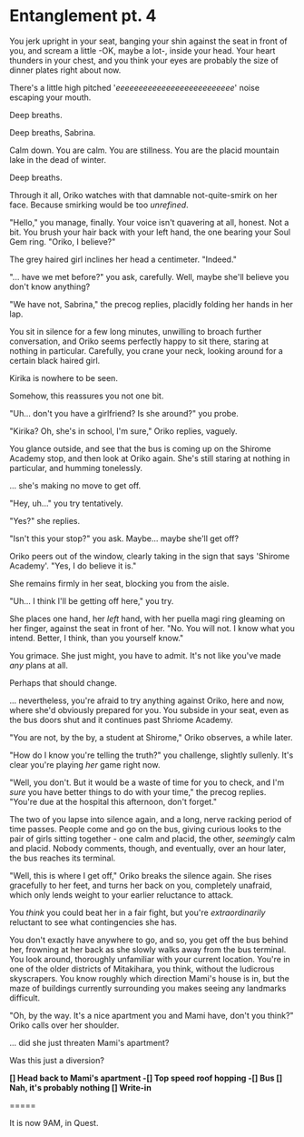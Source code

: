 # Entanglement pt. 4

You jerk upright in your seat, banging your shin against the seat in front of you, and scream a little -OK, maybe a lot-, inside your head. Your heart thunders in your chest, and you think your eyes are probably the size of dinner plates right about now.

There's a little high pitched '*eeeeeeeeeeeeeeeeeeeeeeeeee*' noise escaping your mouth.

Deep breaths.

Deep breaths, Sabrina.

Calm down. You are calm. You are stillness. You are the placid mountain lake in the dead of winter.

Deep breaths.

Through it all, Oriko watches with that damnable not-quite-smirk on her face. Because smirking would be too *unrefined*.

"Hello," you manage, finally. Your voice isn't quavering at all, honest. Not a bit. You brush your hair back with your left hand, the one bearing your Soul Gem ring. "Oriko, I believe?"

The grey haired girl inclines her head a centimeter. "Indeed."

"... have we met before?" you ask, carefully. Well, maybe she'll believe you don't know anything?

"We have not, Sabrina," the precog replies, placidly folding her hands in her lap.

You sit in silence for a few long minutes, unwilling to broach further conversation, and Oriko seems perfectly happy to sit there, staring at nothing in particular. Carefully, you crane your neck, looking around for a certain black haired girl.

Kirika is nowhere to be seen.

Somehow, this reassures you not one bit.

"Uh... don't you have a girlfriend? Is she around?" you probe.

"Kirika? Oh, she's in school, I'm sure," Oriko replies, vaguely.

You glance outside, and see that the bus is coming up on the Shirome Academy stop, and then look at Oriko again. She's still staring at nothing in particular, and humming tonelessly.

... she's making no move to get off.

"Hey, uh..." you try tentatively.

"Yes?" she replies.

"Isn't this your stop?" you ask. Maybe... maybe she'll get off?

Oriko peers out of the window, clearly taking in the sign that says 'Shirome Academy'. "Yes, I do believe it is."

She remains firmly in her seat, blocking you from the aisle.

"Uh... I think I'll be getting off here," you try.

She places one hand, her *left* hand, with her puella magi ring gleaming on her finger, against the seat in front of her. "No. You will not. I know what you intend. Better, I think, than you yourself know."

You grimace. She just might, you have to admit. It's not like you've made *any* plans at all.

Perhaps that should change.

... nevertheless, you're afraid to try anything against Oriko, here and now, where she'd obviously prepared for you. You subside in your seat, even as the bus doors shut and it continues past Shriome Academy.

"You are not, by the by, a student at Shirome," Oriko observes, a while later.

"How do I know you're telling the truth?" you challenge, slightly sullenly. It's clear you're playing *her* game right now.

"Well, you don't. But it would be a waste of time for you to check, and I'm *sure* you have better things to do with your time," the precog replies. "You're due at the hospital this afternoon, don't forget."

The two of you lapse into silence again, and a long, nerve racking period of time passes. People come and go on the bus, giving curious looks to the pair of girls sitting together - one calm and placid, the other, *seemingly* calm and placid. Nobody comments, though, and eventually, over an hour later, the bus reaches its terminal.

"Well, this is where I get off," Oriko breaks the silence again. She rises gracefully to her feet, and turns her back on you, completely unafraid, which only lends weight to your earlier reluctance to attack.

You *think* you could beat her in a fair fight, but you're *extraordinarily* reluctant to see what contingencies she has.

You don't exactly have anywhere to go, and so, you get off the bus behind her, frowning at her back as she slowly walks away from the bus terminal. You look around, thoroughly unfamiliar with your current location. You're in one of the older districts of Mitakihara, you think, without the ludicrous skyscrapers. You know roughly which direction Mami's house is in, but the maze of buildings currently surrounding you makes seeing any landmarks difficult.

"Oh, by the way. It's a nice apartment you and Mami have, don't you think?" Oriko calls over her shoulder.

... did she just threaten Mami's apartment?

Was this just a diversion?

**\[] Head back to Mami's apartment
-\[] Top speed roof hopping
-\[] Bus
\[] Nah, it's probably nothing
\[] Write-in**

\=====​

It is now 9AM, in Quest.
